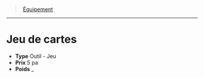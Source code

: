 ﻿---
!Equipment
Type: Outil - Jeu
Price: 5 pa
Weight: _
Id: equipment_hd.md#jeu-de-cartes
ParentLink: equipment_hd.md#Équipement
Name: Jeu de cartes
ParentName: Équipement
NameLevel: 1
Attributes: {}
---
> [Équipement](hd_equipment.md)

---

# Jeu de cartes

- **Type** Outil - Jeu
- **Prix** 5 pa
- **Poids** _

